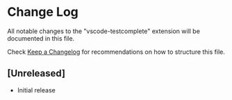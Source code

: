 # Change Log

All notable changes to the "vscode-testcomplete" extension will be documented in this file.

Check [Keep a Changelog](http://keepachangelog.com/) for recommendations on how to structure this file.

## [Unreleased]

- Initial release
